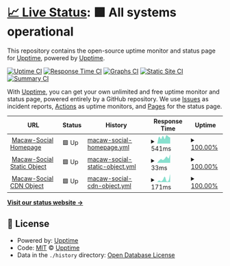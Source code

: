 # [📈 Live Status](https://upptime.github.io/upptime): <!--live status--> **🟩 All systems operational**

This repository contains the open-source uptime monitor and status page for [Upptime](https://upptime.js.org), powered by [Upptime](https://github.com/upptime/upptime).

[![Uptime CI](https://github.com/StreamOfRon/macaw-social-status/workflows/Uptime%20CI/badge.svg)](https://github.com/StreamOfRon/macaw-social-status/actions?query=workflow%3A%22Uptime+CI%22)
[![Response Time CI](https://github.com/StreamOfRon/macaw-social-status/workflows/Response%20Time%20CI/badge.svg)](https://github.com/StreamOfRon/macaw-social-status/actions?query=workflow%3A%22Response+Time+CI%22)
[![Graphs CI](https://github.com/StreamOfRon/macaw-social-status/workflows/Graphs%20CI/badge.svg)](https://github.com/StreamOfRon/macaw-social-status/actions?query=workflow%3A%22Graphs+CI%22)
[![Static Site CI](https://github.com/StreamOfRon/macaw-social-status/workflows/Static%20Site%20CI/badge.svg)](https://github.com/StreamOfRon/macaw-social-status/actions?query=workflow%3A%22Static+Site+CI%22)
[![Summary CI](https://github.com/StreamOfRon/macaw-social-status/workflows/Summary%20CI/badge.svg)](https://github.com/StreamOfRon/macaw-social-status/actions?query=workflow%3A%22Summary+CI%22)

With [Upptime](https://upptime.js.org), you can get your own unlimited and free uptime monitor and status page, powered entirely by a GitHub repository. We use [Issues](https://github.com/upptime/upptime/issues) as incident reports, [Actions](https://github.com/StreamOfRon/macaw-social-status/actions) as uptime monitors, and [Pages](https://upptime.github.io/upptime) for the status page.

<!--start: status pages-->
<!-- This summary is generated by Upptime (https://github.com/upptime/upptime) -->
<!-- Do not edit this manually, your changes will be overwritten -->
<!-- prettier-ignore -->
| URL | Status | History | Response Time | Uptime |
| --- | ------ | ------- | ------------- | ------ |
| <img alt="" src="https://icons.duckduckgo.com/ip3/macaw.social.ico" height="13"> [Macaw-Social Homepage](https://macaw.social) | 🟩 Up | [macaw-social-homepage.yml](https://github.com/StreamOfRon/macaw-social-status/commits/HEAD/history/macaw-social-homepage.yml) | <details><summary><img alt="Response time graph" src="./graphs/macaw-social-homepage/response-time-week.png" height="20"> 541ms</summary><br><a href="https://status.macaw.social/history/macaw-social-homepage"><img alt="Response time 1732" src="https://img.shields.io/endpoint?url=https%3A%2F%2Fraw.githubusercontent.com%2FStreamOfRon%2Fmacaw-social-status%2FHEAD%2Fapi%2Fmacaw-social-homepage%2Fresponse-time.json"></a><br><a href="https://status.macaw.social/history/macaw-social-homepage"><img alt="24-hour response time 716" src="https://img.shields.io/endpoint?url=https%3A%2F%2Fraw.githubusercontent.com%2FStreamOfRon%2Fmacaw-social-status%2FHEAD%2Fapi%2Fmacaw-social-homepage%2Fresponse-time-day.json"></a><br><a href="https://status.macaw.social/history/macaw-social-homepage"><img alt="7-day response time 541" src="https://img.shields.io/endpoint?url=https%3A%2F%2Fraw.githubusercontent.com%2FStreamOfRon%2Fmacaw-social-status%2FHEAD%2Fapi%2Fmacaw-social-homepage%2Fresponse-time-week.json"></a><br><a href="https://status.macaw.social/history/macaw-social-homepage"><img alt="30-day response time 1732" src="https://img.shields.io/endpoint?url=https%3A%2F%2Fraw.githubusercontent.com%2FStreamOfRon%2Fmacaw-social-status%2FHEAD%2Fapi%2Fmacaw-social-homepage%2Fresponse-time-month.json"></a><br><a href="https://status.macaw.social/history/macaw-social-homepage"><img alt="1-year response time 1732" src="https://img.shields.io/endpoint?url=https%3A%2F%2Fraw.githubusercontent.com%2FStreamOfRon%2Fmacaw-social-status%2FHEAD%2Fapi%2Fmacaw-social-homepage%2Fresponse-time-year.json"></a></details> | <details><summary><a href="https://status.macaw.social/history/macaw-social-homepage">100.00%</a></summary><a href="https://status.macaw.social/history/macaw-social-homepage"><img alt="All-time uptime 99.78%" src="https://img.shields.io/endpoint?url=https%3A%2F%2Fraw.githubusercontent.com%2FStreamOfRon%2Fmacaw-social-status%2FHEAD%2Fapi%2Fmacaw-social-homepage%2Fuptime.json"></a><br><a href="https://status.macaw.social/history/macaw-social-homepage"><img alt="24-hour uptime 100.00%" src="https://img.shields.io/endpoint?url=https%3A%2F%2Fraw.githubusercontent.com%2FStreamOfRon%2Fmacaw-social-status%2FHEAD%2Fapi%2Fmacaw-social-homepage%2Fuptime-day.json"></a><br><a href="https://status.macaw.social/history/macaw-social-homepage"><img alt="7-day uptime 100.00%" src="https://img.shields.io/endpoint?url=https%3A%2F%2Fraw.githubusercontent.com%2FStreamOfRon%2Fmacaw-social-status%2FHEAD%2Fapi%2Fmacaw-social-homepage%2Fuptime-week.json"></a><br><a href="https://status.macaw.social/history/macaw-social-homepage"><img alt="30-day uptime 99.78%" src="https://img.shields.io/endpoint?url=https%3A%2F%2Fraw.githubusercontent.com%2FStreamOfRon%2Fmacaw-social-status%2FHEAD%2Fapi%2Fmacaw-social-homepage%2Fuptime-month.json"></a><br><a href="https://status.macaw.social/history/macaw-social-homepage"><img alt="1-year uptime 99.78%" src="https://img.shields.io/endpoint?url=https%3A%2F%2Fraw.githubusercontent.com%2FStreamOfRon%2Fmacaw-social-status%2FHEAD%2Fapi%2Fmacaw-social-homepage%2Fuptime-year.json"></a></details>
| <img alt="" src="https://icons.duckduckgo.com/ip3/macaw.social.ico" height="13"> [Macaw-Social Static Object](https://macaw.social/emoji/1f346.svg) | 🟩 Up | [macaw-social-static-object.yml](https://github.com/StreamOfRon/macaw-social-status/commits/HEAD/history/macaw-social-static-object.yml) | <details><summary><img alt="Response time graph" src="./graphs/macaw-social-static-object/response-time-week.png" height="20"> 33ms</summary><br><a href="https://status.macaw.social/history/macaw-social-static-object"><img alt="Response time 37" src="https://img.shields.io/endpoint?url=https%3A%2F%2Fraw.githubusercontent.com%2FStreamOfRon%2Fmacaw-social-status%2FHEAD%2Fapi%2Fmacaw-social-static-object%2Fresponse-time.json"></a><br><a href="https://status.macaw.social/history/macaw-social-static-object"><img alt="24-hour response time 64" src="https://img.shields.io/endpoint?url=https%3A%2F%2Fraw.githubusercontent.com%2FStreamOfRon%2Fmacaw-social-status%2FHEAD%2Fapi%2Fmacaw-social-static-object%2Fresponse-time-day.json"></a><br><a href="https://status.macaw.social/history/macaw-social-static-object"><img alt="7-day response time 33" src="https://img.shields.io/endpoint?url=https%3A%2F%2Fraw.githubusercontent.com%2FStreamOfRon%2Fmacaw-social-status%2FHEAD%2Fapi%2Fmacaw-social-static-object%2Fresponse-time-week.json"></a><br><a href="https://status.macaw.social/history/macaw-social-static-object"><img alt="30-day response time 37" src="https://img.shields.io/endpoint?url=https%3A%2F%2Fraw.githubusercontent.com%2FStreamOfRon%2Fmacaw-social-status%2FHEAD%2Fapi%2Fmacaw-social-static-object%2Fresponse-time-month.json"></a><br><a href="https://status.macaw.social/history/macaw-social-static-object"><img alt="1-year response time 37" src="https://img.shields.io/endpoint?url=https%3A%2F%2Fraw.githubusercontent.com%2FStreamOfRon%2Fmacaw-social-status%2FHEAD%2Fapi%2Fmacaw-social-static-object%2Fresponse-time-year.json"></a></details> | <details><summary><a href="https://status.macaw.social/history/macaw-social-static-object">100.00%</a></summary><a href="https://status.macaw.social/history/macaw-social-static-object"><img alt="All-time uptime 100.00%" src="https://img.shields.io/endpoint?url=https%3A%2F%2Fraw.githubusercontent.com%2FStreamOfRon%2Fmacaw-social-status%2FHEAD%2Fapi%2Fmacaw-social-static-object%2Fuptime.json"></a><br><a href="https://status.macaw.social/history/macaw-social-static-object"><img alt="24-hour uptime 100.00%" src="https://img.shields.io/endpoint?url=https%3A%2F%2Fraw.githubusercontent.com%2FStreamOfRon%2Fmacaw-social-status%2FHEAD%2Fapi%2Fmacaw-social-static-object%2Fuptime-day.json"></a><br><a href="https://status.macaw.social/history/macaw-social-static-object"><img alt="7-day uptime 100.00%" src="https://img.shields.io/endpoint?url=https%3A%2F%2Fraw.githubusercontent.com%2FStreamOfRon%2Fmacaw-social-status%2FHEAD%2Fapi%2Fmacaw-social-static-object%2Fuptime-week.json"></a><br><a href="https://status.macaw.social/history/macaw-social-static-object"><img alt="30-day uptime 100.00%" src="https://img.shields.io/endpoint?url=https%3A%2F%2Fraw.githubusercontent.com%2FStreamOfRon%2Fmacaw-social-status%2FHEAD%2Fapi%2Fmacaw-social-static-object%2Fuptime-month.json"></a><br><a href="https://status.macaw.social/history/macaw-social-static-object"><img alt="1-year uptime 100.00%" src="https://img.shields.io/endpoint?url=https%3A%2F%2Fraw.githubusercontent.com%2FStreamOfRon%2Fmacaw-social-status%2FHEAD%2Fapi%2Fmacaw-social-static-object%2Fuptime-year.json"></a></details>
| <img alt="" src="https://icons.duckduckgo.com/ip3/macawsocial.sfo3.cdn.digitaloceanspaces.com.ico" height="13"> [Macaw-Social CDN Object](https://macawsocial.sfo3.cdn.digitaloceanspaces.com/accounts/avatars/109/275/542/085/388/685/original/a655926f7c4a560a.png) | 🟩 Up | [macaw-social-cdn-object.yml](https://github.com/StreamOfRon/macaw-social-status/commits/HEAD/history/macaw-social-cdn-object.yml) | <details><summary><img alt="Response time graph" src="./graphs/macaw-social-cdn-object/response-time-week.png" height="20"> 171ms</summary><br><a href="https://status.macaw.social/history/macaw-social-cdn-object"><img alt="Response time 134" src="https://img.shields.io/endpoint?url=https%3A%2F%2Fraw.githubusercontent.com%2FStreamOfRon%2Fmacaw-social-status%2FHEAD%2Fapi%2Fmacaw-social-cdn-object%2Fresponse-time.json"></a><br><a href="https://status.macaw.social/history/macaw-social-cdn-object"><img alt="24-hour response time 196" src="https://img.shields.io/endpoint?url=https%3A%2F%2Fraw.githubusercontent.com%2FStreamOfRon%2Fmacaw-social-status%2FHEAD%2Fapi%2Fmacaw-social-cdn-object%2Fresponse-time-day.json"></a><br><a href="https://status.macaw.social/history/macaw-social-cdn-object"><img alt="7-day response time 171" src="https://img.shields.io/endpoint?url=https%3A%2F%2Fraw.githubusercontent.com%2FStreamOfRon%2Fmacaw-social-status%2FHEAD%2Fapi%2Fmacaw-social-cdn-object%2Fresponse-time-week.json"></a><br><a href="https://status.macaw.social/history/macaw-social-cdn-object"><img alt="30-day response time 134" src="https://img.shields.io/endpoint?url=https%3A%2F%2Fraw.githubusercontent.com%2FStreamOfRon%2Fmacaw-social-status%2FHEAD%2Fapi%2Fmacaw-social-cdn-object%2Fresponse-time-month.json"></a><br><a href="https://status.macaw.social/history/macaw-social-cdn-object"><img alt="1-year response time 134" src="https://img.shields.io/endpoint?url=https%3A%2F%2Fraw.githubusercontent.com%2FStreamOfRon%2Fmacaw-social-status%2FHEAD%2Fapi%2Fmacaw-social-cdn-object%2Fresponse-time-year.json"></a></details> | <details><summary><a href="https://status.macaw.social/history/macaw-social-cdn-object">100.00%</a></summary><a href="https://status.macaw.social/history/macaw-social-cdn-object"><img alt="All-time uptime 100.00%" src="https://img.shields.io/endpoint?url=https%3A%2F%2Fraw.githubusercontent.com%2FStreamOfRon%2Fmacaw-social-status%2FHEAD%2Fapi%2Fmacaw-social-cdn-object%2Fuptime.json"></a><br><a href="https://status.macaw.social/history/macaw-social-cdn-object"><img alt="24-hour uptime 100.00%" src="https://img.shields.io/endpoint?url=https%3A%2F%2Fraw.githubusercontent.com%2FStreamOfRon%2Fmacaw-social-status%2FHEAD%2Fapi%2Fmacaw-social-cdn-object%2Fuptime-day.json"></a><br><a href="https://status.macaw.social/history/macaw-social-cdn-object"><img alt="7-day uptime 100.00%" src="https://img.shields.io/endpoint?url=https%3A%2F%2Fraw.githubusercontent.com%2FStreamOfRon%2Fmacaw-social-status%2FHEAD%2Fapi%2Fmacaw-social-cdn-object%2Fuptime-week.json"></a><br><a href="https://status.macaw.social/history/macaw-social-cdn-object"><img alt="30-day uptime 100.00%" src="https://img.shields.io/endpoint?url=https%3A%2F%2Fraw.githubusercontent.com%2FStreamOfRon%2Fmacaw-social-status%2FHEAD%2Fapi%2Fmacaw-social-cdn-object%2Fuptime-month.json"></a><br><a href="https://status.macaw.social/history/macaw-social-cdn-object"><img alt="1-year uptime 100.00%" src="https://img.shields.io/endpoint?url=https%3A%2F%2Fraw.githubusercontent.com%2FStreamOfRon%2Fmacaw-social-status%2FHEAD%2Fapi%2Fmacaw-social-cdn-object%2Fuptime-year.json"></a></details>

<!--end: status pages-->

[**Visit our status website →**](https://status.macaw.social)

## 📄 License

- Powered by: [Upptime](https://github.com/upptime/upptime)
- Code: [MIT](./LICENSE) © [Upptime](https://upptime.js.org)
- Data in the `./history` directory: [Open Database License](https://opendatacommons.org/licenses/odbl/1-0/)
